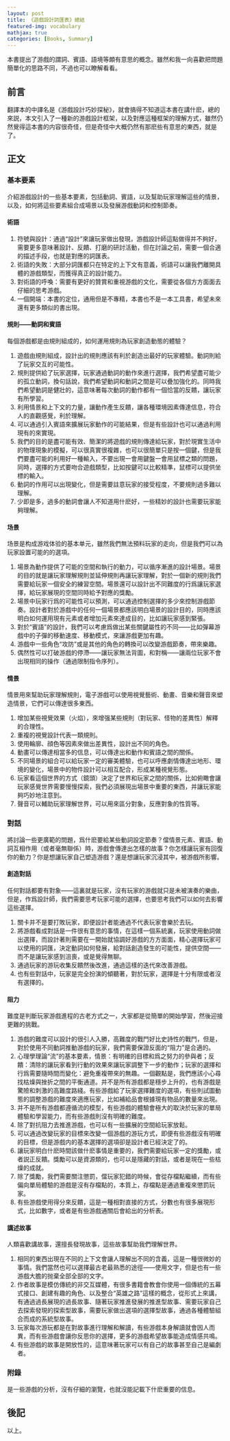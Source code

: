 ```yaml
---
layout: post
title: 《遊戲設計詞匯表》總結
featured-img: vocabulary
mathjax: true
categories: [Books, Summary]
---
```


本書提出了游戲的謂詞、賓語、語境等頗有意思的概念。雖然和我一向喜歡把問題簡單化的思路不同，不過也可以瞭解看看。

<!--more-->

## 前言

翻譯本的中譯名是《游戲設計巧妙探秘》，就會搞得不知道這本書在講什麽，總的來説，本文引入了一種新的游戲設計框架，以及對應這種框架的理解方式，雖然仍然覺得這本書的内容很奇怪，但是奇怪中大概仍然有那麽些有意思的東西，就是了。

## 正文

### 基本要素

介紹游戲設計的一些基本要素，包括動詞、賓語，以及幫助玩家理解這些的情景，以及，如何將這些要素組合成場景以及發展游戲動詞和控制節奏。

#### 術語
1. 符號與設計：通過“設計”來讓玩家做出發現，游戲設計師這點做得并不夠好，需要更多意味著設計、反饋、打磨的研討活動，但在討論之前，需要一個合適的描述手段，也就是對應的詞匯表。
2. 術語的失敗：大部分詞匯都只在特定的上下文有意義，術語可以讓我們離開具體的游戲類型，而獲得真正的設計能力。
3. 對術語的呼喚：需要有更好的贊賞和重視游戲的文化，需要從各個方方面面去仔細的思考游戲。
4. 一個開端：本書的定位，通用但是不專精，本書也不是一本工具書，希望未來還有更多類似的書出現。

#### 規則——動詞和賓語

每個游戲都是由規則組成的，如何運用規則為玩家創造動態的體驗？

1. 遊戲由規則組成，設計出的規則應該有利於創造出最好的玩家體驗。動詞則給了玩家交互的可能性。
2. 規則提供給了玩家選擇，玩家通過動詞的動作來進行選擇，我們希望盡可能少的孤立動詞，換句話說，我們希望動詞和動詞之間是可以疊加強化的。同時我們希望動詞是健壯的，這意味著每次動詞的動作都有一個恰當的反饋，讓玩家有所學習。
3. 利用情景和上下文的力量，讓動作產生反饋，讓各種環境因素傳達信息，符合人的直觀感覺，利於理解。
4. 可以通過引入賓語來擴展玩家動作的可能結果，但是有些設計也可以通過利用現有的來實現。
5. 我們的目的是盡可能有效、簡潔的將遊戲的規則傳達給玩家，對於現實生活中的物理現象的模擬，可以很真實很複雜，也可以很簡單只是按一個鍵，但是我們要盡可能的利用好一種輸入，不要出現一會用鍵盤一會用鼠標之類的問題，同時，選擇的方式要吻合遊戲類型，比如按鍵可以比較精準，鼠標可以提供坐標的輸入。
6. 動詞的作用可以出現變化，但是需要註意玩家的接受程度，不要規則過多難以理解。
7. 少即是多，過多的動詞會讓人不知道用什麽好，一些精妙的設計也需要玩家能夠理解。

#### 场景

场景是构成游戏体验的基本单元，雖然我們無法預料玩家的走向，但是我們可以為玩家設置可能的的選項。

1. 場景為動作提供了可能的空間和執行的動力，可以循序漸進的設計場景。場景的目的就是讓玩家理解規則並延伸規則再讓玩家理解，對於一個新的規則我們需要給玩家一個安全的練習空間。場景還可以設計出不同難度的行爲讓玩家選擇，給玩家展現的空間同時給予對應的獎勵。
2. 場景中玩家行爲的可能性可以預測，可以通過控制選擇的多少來控制游戲節奏。設計者對於游戲中的任何一個場景都應該明白場景的設計目的，同時應該明白如何運用現有元素或者增加元素來達成目的，比如讓玩家感到緊張。
3. 對於“賓語”的設計，我們可以考慮爲做出某些關鍵屬性的不同——比如彈幕游戲中的子彈的移動速度、移動模式，來讓游戲更加有趣。
4. 游戲中一些角色“攻防”或是其他的角色的轉換可以改變游戲節奏，帶來樂趣。
5. 偶然性可以打破游戲的停滯——讓玩家無法背圖，和對稱——讓兩位玩家不會出現相同的操作（通過限制指令序列）。

#### 情景

情景用來幫助玩家理解規則，電子游戲可以使用視覺藝術、動畫、音樂和聲音來塑造情景，它們可以傳達很多東西。

1. 增加某些視覺效果（火焰），來增强某些規則（對玩家、怪物的差異性）解釋的合理性。
2. 重複的視覺設計代表一類規則。
3. 使用輪廓、顔色等因素來做出差異性，設計出不同的角色。
4. 動畫可以傳達相當多的信息，可以傳達出和動作和賓語之間的關係。
5. 不同場景的組合可以給玩家一定的審美體驗，也可以呼應劇情傳達出地形、環境的變化，場景中的物件設計可以相互配合，形成某種視覺形態。
6. 玩家看這個世界的方式（鏡頭）決定了世界和玩家之間的關係，比如俯瞰會讓玩家感覺世界需要慢慢探索，我們必須展現出場景中重要的東西，并讓玩家能夠巧妙地注意到。
7. 聲音可以輔助玩家理解世界，可以用來區分對象，反應對象的性質等。

### 對話

將討論一些更廣範的問題，爲什麽要給某些動詞設定節奏？儅情景元素、賓語、動詞互相作用（或者毫無聯係）時，游戲會傳達出怎樣的故事？你怎樣讓玩家有回復你的動力？你是想讓玩家自己塑造游戲？還是想讓玩家沉浸其中，被游戲所影響。

#### 創造對話

任何對話都要有對象——這裏就是玩家，沒有玩家的游戲就只是未被演奏的樂曲，但是，作爲設計師，我們需要思考玩家可能的選擇，也要思考我們可以如何去影響這些選擇。

1. 關卡并不是要打敗玩家，即便設計者能通過不代表玩家會樂於去玩。
2. 將游戲看成對話是一件很有意思的事情，在這樣一個系統裏，玩家使用動詞做出選擇，而設計著則需要在一開始就協調好游戲的方方面面，精心選擇玩家可以使用的詞匯，決定動詞如何發展，給對話創造發生的可能性，提供空間——而不是讓玩家感到沮喪，或是覺得無聊。
3. 通過玩家的游玩收集反饋然後改進，通過這樣的迭代來改善游戲。
4. 也有些對話中，玩家是完全扮演的傾聽著，對於玩家，選擇是十分有限或者沒有選擇的。

#### 阻力

難度是判斷玩家游戲進程的古老方式之一，大家都是從簡單的開始學習，然後迎接更難的挑戰。

1. 游戲的難度可以設計的很引人入勝，高難度的戰鬥好比史詩性的戰鬥，但是，對於使用不同動詞推動游戲的玩家，我們需要保證反面的“阻力”是合適的。
2. 心理學理論“流”的基本要素，情景：有明確的目標和爲之努力的參與者；反饋：清除的讓玩家看到行動的效果來讓玩家調整下一步的動作；玩家的選擇和行爲需要隨時間而變化：避免重複帶來的無趣。一個觀點是，我們應該小心尋找枯燥與挫折之間的平衡通道。并不是所有游戲都是穩步上升的，也有游戲是驚險和刺激的高難度路綫。有些游戲給了玩家選擇難度的選項，有些則試圖動態的調整游戲的難度來適應玩家，比如補給品會根據現有物品的數量來出現。
3. 并不是所有游戲都遵循流的模型，有些游戲的體驗會極大的取決於玩家的單局體驗和學習能力，而有些游戲則沒有明確的難度。
4. 除了對抗阻力去推進游戲，也可以有一些擴展的空間給玩家放鬆。
5. 可以通過改變玩家的目標來改變一個游戲的游玩方式，即便有些游戲沒有明確的目標，但是游戲内的基本選擇的選項卻是設計者已經決定了的。
6. 讓玩家明白什麽時間該做什麽事情是重要的，我們需要給玩家一定的獎勵，或者説正反饋。獎勵可以是資源類的，也可以是隱藏的對話，或者是現在一些枯燥的成就。
7. 除了獎勵，我們需要關注懲罰，儅玩家犯錯的時候，會從存檔點繼續，而有些偏向單局體驗的游戲是沒有存檔點的，本質上，存檔點是通過重複來懲罰玩家。
8. 有些游戲使用得分來反饋，這是一種相對直接的方式，分數也有很多展現形式，比如數字，或者是有些游戲通關后會給出的分析表。

#### 講述故事

人類喜歡講故事，還擅長發現故事，這些故事幫助我們理解世界。

1. 相同的東西出現在不同的上下文會讓人理解出不同的含義，這是一種很微妙的事情。我們當然也可以選擇最古老最熟悉的途徑——使用文字，但是也有一些游戲大膽的抛棄全部全部的文字。
2. 作者故事是模仿傳統的非交互媒體，有很多書籍會教會你使用一個傳統的五幕式接口、創建有趣的角色、以及整合“英雄之路”這樣的概念，從形式上來講，有通過過長展現的過長故事、隨著玩家推進發展的推進型故事、需要玩家自己去探索發現的探索型故事，需要玩家做出選項的選擇型故事，通過各種體驗組合而成的系統型故事。
3. 玩家每次游玩都是在對故事進行理解和解讀，有些游戲本身解讀就會因人而異，而有些游戲會讓你反思你的選擇，更多的游戲希望故事能造成情感共鳴。
4. 有些游戲的故事是開放性的，這意味著玩家可以有自己的故事甚至自己是編劇者。

### 附錄

是一些游戲的分析，沒有仔細的瀏覽，也就沒能記載下什麽重要的信息。

## 後記

以上。